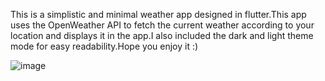 This is a simplistic and minimal weather app designed in flutter.This app uses the OpenWeather API to fetch the current weather according to your location and displays it in the app.I also included the dark and light theme mode for easy readability.Hope you enjoy it :)


![image](https://github.com/Sy-edUzair/Minimal-Weather-App/assets/115092632/92cf5d99-892c-4d4b-88f9-54386c86eac8)
